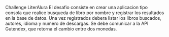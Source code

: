 Challenge LiterAlura
El desafio consiste en crear una aplicacion tipo consola que realice busqueda de libro por nombre y registrar los resultados en la base de datos. Una vez registrados debera listar los libros buscados, autores, idioma y numero de descargas.
Se debe comunicar a la API Gutendex, que retorna el cambio entre dos monedas.
